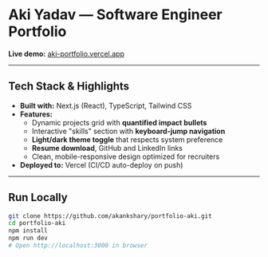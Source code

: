 #  Aki Yadav — Software Engineer Portfolio

**Live demo:** [aki-portfolio.vercel.app](https://aki-portfolio.vercel.app)

---

##  Tech Stack & Highlights
- **Built with:** Next.js (React), TypeScript, Tailwind CSS  
- **Features:**
  - Dynamic projects grid with **quantified impact bullets**
  - Interactive "skills" section with **keyboard-jump navigation**
  - **Light/dark theme toggle** that respects system preference
  - **Resume download**, GitHub and LinkedIn links
  - Clean, mobile-responsive design optimized for recruiters
- **Deployed to:** Vercel (CI/CD auto-deploy on push)

---

##  Run Locally

```bash
git clone https://github.com/akankshary/portfolio-aki.git
cd portfolio-aki
npm install
npm run dev
# Open http://localhost:3000 in browser

